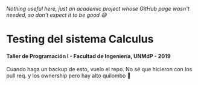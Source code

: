 *Nothing useful here, just an academic project whose GitHub page wasn't needed, so don't expect it to be good 😅*


# Testing del sistema Calculus
#### Taller de Programación I - Facultad de Ingeniería, UNMdP - 2019
Cuando haga un backup de esto, vuelo el repo. No sé que hicieron con los pull req. y los ownership pero hay alto quilombo 🤣
